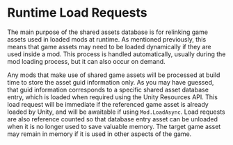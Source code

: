 ﻿Runtime Load Requests
=====================

The main purpose of the shared assets database is for relinking game assets used in loaded mods at runtime. As mentioned previously, this means that game assets may need to be loaded dynamically if they are used inside a mod. This process is handled automatically, usually during the mod loading process, but it can also occur on demand. 

Any mods that make use of shared game assets will be processed at build time to store the asset guid information only. As you may have guessed, that guid information corresponds to a specific shared asset database entry, which is loaded when required using the Unity Resources API. This load request will be immediate if the referenced game asset is already loaded by Unity, and will be awaitable if using `Mod.LoadAsync`. Load requests are also reference counted so that database entry asset can be unloaded when it is no longer used to save valuable memory. The target game asset may remain in memory if it is used in other aspects of the game.
